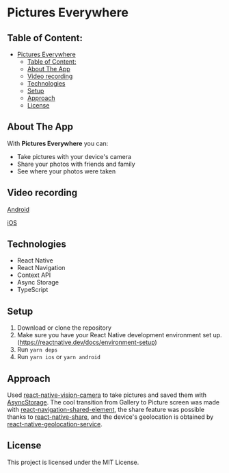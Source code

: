 # Pictures Everywhere
## Table of Content:

- [Pictures Everywhere](#pictures-everywhere)
  - [Table of Content:](#table-of-content)
  - [About The App](#about-the-app)
  - [Video recording](#video-recording)
  - [Technologies](#technologies)
  - [Setup](#setup)
  - [Approach](#approach)
  - [License](#license)

## About The App
With **Pictures Everywhere** you can: 
- Take pictures with your device's camera
- Share your photos with friends and family
- See where your photos were taken

## Video recording
[Android](https://github.com/yosoyafa/PicturesEverywhere/assets/19701443/543c04e9-72b3-491c-81d2-eee477b63b12)  

[iOS](https://github.com/yosoyafa/PicturesEverywhere/assets/19701443/a8eed810-fc15-473f-a3c3-367dd7afa4d9)

## Technologies
- React Native
- React Navigation
- Context API
- Async Storage
- TypeScript

## Setup
1. Download or clone the repository
2. Make sure you have your React Native development environment set up. (https://reactnative.dev/docs/environment-setup)
3. Run `yarn deps`
4. Run `yarn ios` or `yarn android`

## Approach
Used [react-native-vision-camera](https://github.com/mrousavy/react-native-vision-camera) to take pictures and saved them with [AsyncStorage](https://github.com/react-native-async-storage/async-storage). The cool transition from Gallery to Picture screen was made with [react-navigation-shared-element](https://github.com/IjzerenHein/react-navigation-shared-element), the share feature was possible thanks to [react-native-share](https://github.com/react-native-share/react-native-share), and the device's geolocation is obtained by [react-native-geolocation-service](https://github.com/Agontuk/react-native-geolocation-service).

## License

This project is licensed under the MIT License.
